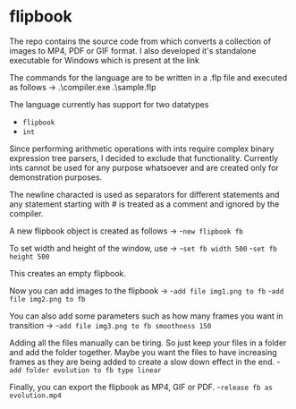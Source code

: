 # flipbook

The repo contains the source code from which converts a collection of images to MP4, PDF or GIF format. I also developed it's standalone executable for Windows which is present at the link 

The commands for the language are to be written in a .flp file and executed as follows ->
.\compiler.exe .\sample.flp

The language currently has support for two datatypes
- `flipbook`
- `int`

Since performing arithmetic operations with ints require complex binary expression tree parsers, I decided to exclude that functionality. Currently ints cannot be used for any purpose whatsoever and are created only for demonstration purposes.

The newline characted is used as separators for different statements and any statement starting with # is treated as a comment and ignored by the compiler.

A new flipbook object is created as follows ->
-`new flipbook fb`

To set width and height of the window, use ->
-`set fb width 500`
-`set fb height 500`

This creates an empty flipbook.

Now you can add images to the flipbook ->
-`add file img1.png to fb`
-`add file img2.png to fb`

You can also add some parameters such as how many frames you want in transition ->
-`add file img3.png to fb smoothness 150`

Adding all the files manually can be tiring. So just keep your files in a folder and add the folder together. Maybe you want the files to have increasing frames as they are being added to create a slow down effect in the end.
-`add folder evolution to fb type linear`

Finally, you can export the flipbook as MP4, GIF or PDF.
-`release fb as evolution.mp4`


